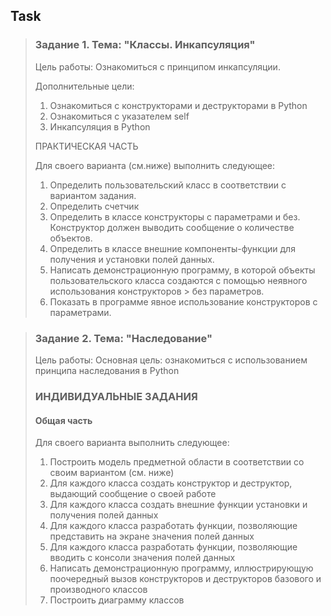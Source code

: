 ## Task

> ### Задание 1. Тема: "Классы. Инкапсуляция"
>
> Цель работы: Ознакомиться с принципом инкапсуляции.
>
> Дополнительные цели:
> 1. Ознакомиться с конструкторами и деструкторами в Python
> 2. Ознакомиться с указателем self
> 3. Инкапсуляция в Python
>
> ПРАКТИЧЕСКАЯ ЧАСТЬ
>
> Для своего варианта (см.ниже) выполнить следующее:
> 1. Определить пользовательский класс в соответствии с вариантом задания.
> 2. Определить счетчик
> 3. Определить в классе конструкторы с параметрами и без.
> Конструктор должен выводить сообщение о количестве объектов.
> 4. Определить в классе внешние компоненты-функции для получения и установки полей данных.
> 5. Написать демонстрационную программу,
> в которой объекты пользовательского класса создаются с помощью неявного использования конструкторов > без параметров.
> 6. Показать в программе явное использование конструкторов с параметрами.

> ### Задание 2. Тема: "Наследование"
> 
> Цель работы: Основная цель: ознакомиться с использованием принципа наследования в
> Python
> 
> ### ИНДИВИДУАЛЬНЫЕ ЗАДАНИЯ
> 
> #### Общая часть
> 
> Для своего варианта выполнить следующее:
> 1. Построить модель предметной области в соответствии со своим вариантом (см. ниже)
> 2. Для каждого класса создать конструктор и деструктор, выдающий сообщение о своей работе
> 3. Для каждого класса создать внешние функции установки и получения полей данных
> 4. Для каждого класса разработать функции, позволяющие представить на экране значения полей данных
> 5. Для каждого класса разработать функции, позволяющие вводить с консоли значения полей данных
> 6. Написать демонстрационную программу, иллюстрирующую поочередный вызов конструкторов и деструкторов базового
> и производного классов
> 7. Построить диаграмму классов
